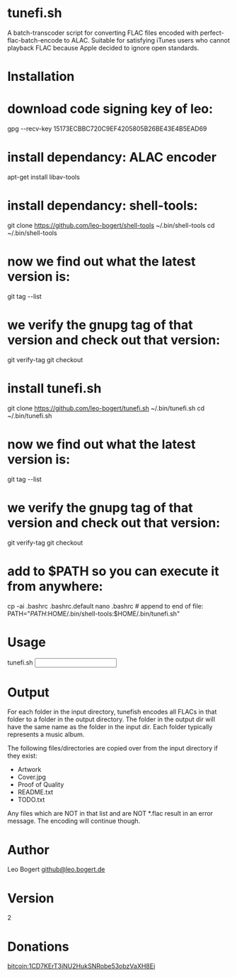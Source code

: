 tunefi.sh
=========

A batch-transcoder script for converting FLAC files encoded with perfect-flac-batch-encode to ALAC.
Suitable for satisfying iTunes users who cannot playback FLAC because Apple decided to ignore open standards.

Installation
=============

# download code signing key of leo:
gpg --recv-key 15173ECBBC720C9EF4205805B26BE43E4B5EAD69

# install dependancy: ALAC encoder
apt-get install libav-tools

# install dependancy: shell-tools:
git clone https://github.com/leo-bogert/shell-tools ~/.bin/shell-tools
cd ~/.bin/shell-tools
# now we find out what the latest version is:
git tag --list
# we verify the gnupg tag of that version and check out that version:
git verify-tag <latest version tag>
git checkout <latest version tag>

# install tunefi.sh
git clone https://github.com/leo-bogert/tunefi.sh ~/.bin/tunefi.sh
cd ~/.bin/tunefi.sh
# now we find out what the latest version is:
git tag --list
# we verify the gnupg tag of that version and check out that version:
git verify-tag <latest version tag>
git checkout <latest version tag>

# add to $PATH so you can execute it from anywhere:
cp -ai .bashrc .bashrc.default
nano .bashrc
		# append to end of file:
		PATH="$PATH:$HOME/.bin/shell-tools:$HOME/.bin/tunefi.sh"

Usage
=====

tunefi.sh <input directory> <output directory>

Output
======
For each folder in the input directory, tunefish encodes all FLACs in that folder to a folder in the output directory.
The folder in the output dir will have the same name as the folder in the input dir.
Each folder typically represents a music album.

The following files/directories are copied over from the input directory if they exist:
- Artwork
- Cover.jpg
- Proof of Quality
- README.txt
- TODO.txt

Any files which are NOT in that list and are NOT *.flac result in an error message. The encoding will continue though.

Author
======

Leo Bogert <github@leo.bogert.de>


Version
=======

2

Donations
=========

[bitcoin:1CD7KErT3jNU2HukSNRobe53obzVaXH8Ei](bitcoin:1CD7KErT3jNU2HukSNRobe53obzVaXH8Ei)

